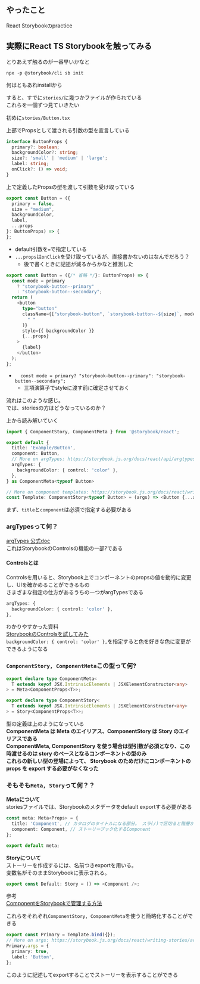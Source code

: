## やったこと
React Storybookのpractice  

## 実際にReact TS Storybookを触ってみる
とりあえず触るのが一番早いかなと  

```shell
npx -p @storybook/cli sb init
```

何はともあれinstallから  

すると、すでに`stories/`に幾つかファイルが作られている  
これらを一個ずつ見ていきたい  

初めに`stories/Button.tsx`

上部でPropsとして渡される引数の型を宣言している  
```ts
interface ButtonProps {
  primary?: boolean;
  backgroundColor?: string;
  size?: 'small' | 'medium' | 'large';
  label: string;
  onClick?: () => void;
}
```

上で定義したPropsの型を渡して引数を受け取っている
```ts
export const Button = ({
  primary = false,
  size = "medium",
  backgroundColor,
  label,
  ...props
}: ButtonProps) => {
};
```
- default引数を`=`で指定している
- `...props`は`onClick`を受け取っているが、直接書かないのはなんでだろう？
  - 後で書くときに記述が減るからかなと推測した

```ts
export const Button = ({/* 省略 */}: ButtonProps) => {
  const mode = primary
    ? "storybook-button--primary"
    : "storybook-button--secondary";
  return (
    <button
      type="button"
      className={["storybook-button", `storybook-button--${size}`, mode].join(
        " "
      )}
      style={{ backgroundColor }}
      {...props}
    >
      {label}
    </button>
  );
};
```
- `  const mode = primary? "storybook-button--primary": "storybook-button--secondary";`
  - 三項演算子でstyleに渡す前に確定させておく

流れはこのような感じ。  
では、storiesの方はどうなっているのか？  

上から読み解いていく  
```ts
import { ComponentStory, ComponentMeta } from '@storybook/react';

export default {
  title: 'Example/Button',
  component: Button,
  // More on argTypes: https://storybook.js.org/docs/react/api/argtypes
  argTypes: {
    backgroundColor: { control: 'color' },
  },
} as ComponentMeta<typeof Button>

// More on component templates: https://storybook.js.org/docs/react/writing-stories/introduction#using-args
const Template: ComponentStory<typeof Button> = (args) => <Button {...args} />;
```
まず、`title`と`component`は必須で指定する必要がある  
### argTypesって何？
[argTypes 公式doc](https://storybook.js.org/docs/react/api/argtypes)  
これはStorybookのControlsの機能の一部?である  
#### Controlsとは
Controlsを用いると、Storybook上でコンポーネントのpropsの値を動的に変更し、UIを確かめることができるもの  
さまざまな指定の仕方があるうちの一つがargTypesである 

```ts
argTypes: {
  backgroundColor: { control: 'color' },
},
```
わかりやすかった資料  
[StorybookのControlsを試してみた](https://blog.web.nifty.com/engineer/3540)  
`backgroundColor: { control: 'color' },`を指定すると色を好きな色に変更ができるようになる  

### `ComponentStory, ComponentMeta`この型って何?
```ts
export declare type ComponentMeta<
  T extends keyof JSX.IntrinsicElements | JSXElementConstructor<any>
> = Meta<ComponentProps<T>>;

export declare type ComponentStory<
  T extends keyof JSX.IntrinsicElements | JSXElementConstructor<any>
> = Story<ComponentProps<T>>;
```
型の定義は上のようになっている  
**ComponentMeta は Meta のエイリアス、ComponentStory は Story のエイリアスである**  
**ComponentMeta, ComponentStory を使う場合は型引数が必須となり、この時渡せるのは story のベースとなるコンポーネントの型のみ**  
**これらの新しい型の登場によって、 Storybook のためだけにコンポーネントの props を export する必要がなくなった**  

### そもそも`Meta, Story`って何？？
**Metaについて**  
storiesファイルでは、Storybookのメタデータをdefault exportする必要がある  
```ts
const meta: Meta<Props> = {
  title: 'Component', // カタログのタイトルになる部分。 スラ(/)で区切ると階層ができる。
  component: Component, // ストーリーブック化するComponent
};

export default meta;
```
**Storyについて**  
ストーリーを作成するには、名前つきexportを用いる。  
変数名がそのままStorybookに表示される。
```ts
export const Default: Story = () => <Component />;
```
参考  
[ComponentをStorybookで管理する方法](https://qiita.com/cheez921/items/0a843aa1dcf897ff025a)  

これらをそれぞれ`ComponentStory, ComponentMeta`を使うと簡略化することができる  

```ts
export const Primary = Template.bind({});
// More on args: https://storybook.js.org/docs/react/writing-stories/args
Primary.args = {
  primary: true,
  label: 'Button',
};
```
このように記述してexportすることでストーリーを表示することができる  
